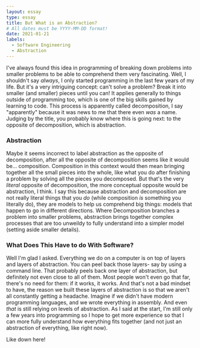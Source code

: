 ```yaml
---
layout: essay
type: essay
title: But What is an Abstraction?
# All dates must be YYYY-MM-DD format!
date: 2021-01-21
labels:
  - Software Engineering
  - Abstraction
---
```


I've always found this idea in programming of breaking down problems into smaller problems to be able to comprehend them very fascinating. Well, I shouldn't say *always*, I only started programming in the last few years of my life. But it's a very intriguing concept: can't solve a problem? Break it into smaller (and smaller) pieces until you can! It applies generally to things outside of programming too, which is one of the big skills gained by learning to code. This process is apparently called decomposition, I say "apparently" because it was news to me that there even *was* a name. Judging by the title, you probably know where this is going next: to the opposite of decomposition, which is abstraction.

### Abstraction
Maybe it seems incorrect to label abstraction as the opposite of decomposition, after all the opposite of decomposition seems like it would be... composition. Composition in this context would then mean bringing together all the small pieces into the whole, like what you do after finishing a problem by solving all the pieces you decomposed. But that's the very *literal* opposite of decomposition, the more conceptual opposite would be abstraction, I think. I say this because abstraction and decomposition are not really literal things that you *do* (while composition *is* something you literally do), they are models to help us comprehend big things: models that happen to go in different directions. Where Decomposition branches a problem into smaller problems, abstraction brings together complex processes that are too unweildy to fully understand into a simpler model (setting aside smaller details). 

### What Does This Have to do With Software?
Well I'm glad I asked. Everything we do on a computer is on top of layers and layers of abstraction. You can peel back those layers- say by using a command line. That probably peels back one layer of abstraction, but definitely not even close to all of them. Most people won't even go that far, there's no need for them: if it works, it works. And that's not a bad mindset to have, the reason we built these layers of abstraction is so that we aren't all constantly getting a headache. Imagine if we didn't have modern programming languages, and we wrote everything in assembly. And even *that* is still relying on levels of abstraction. As I said at the start, I'm still only a few years into programming so I hope to get more experience so that I can more fully understand how everything fits together (and not just an abstraction of everything, like right now). 













Like down here!
